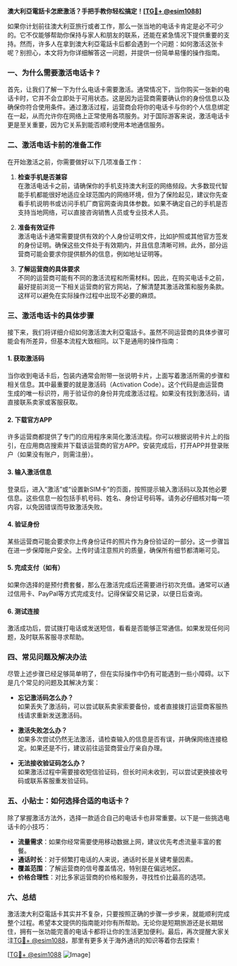 **澳大利亞電話卡怎麽激活？手把手教你轻松搞定！[[TG💪+ @esim1088](https://t.me/s/esim1088)]**

如果你计划前往澳大利亚旅行或者工作，那么一张当地的电话卡肯定是必不可少的。它不仅能够帮助你保持与家人和朋友的联系，还能在紧急情况下提供重要的支持。然而，许多人在拿到澳大利亞電話卡后都会遇到一个问题：如何激活这张卡呢？别担心，本文将为你详细解答这一问题，并提供一份简单易懂的操作指南。

### 一、为什么需要激活电话卡？

首先，让我们了解一下为什么电话卡需要激活。通常情况下，当你购买一张新的电话卡时，它并不会立即处于可用状态。这是因为运营商需要确认你的身份信息以及确保你符合使用条件。通过激活过程，运营商会将你的电话卡与你的个人信息绑定在一起，从而允许你在网络上正常使用各项服务。对于国际游客来说，激活电话卡更是至关重要，因为它关系到能否顺利使用本地通信服务。

### 二、激活电话卡前的准备工作

在开始激活之前，你需要做好以下几项准备工作：

1. **检查手机是否兼容**  
   在激活电话卡之前，请确保你的手机支持澳大利亚的网络频段。大多数现代智能手机都能很好地适应全球范围内的网络环境，但为了保险起见，建议你先查看手机说明书或访问手机厂商官网查询具体参数。如果不确定自己的手机是否支持当地网络，可以直接咨询销售人员或专业技术人员。

2. **准备有效证件**  
   激活电话卡通常需要提供有效的个人身份证明文件，比如护照或其他官方签发的身份证明。确保这些文件处于有效期内，并且信息清晰可辨。此外，部分运营商可能会要求你提供额外的信息，例如地址证明等。

3. **了解运营商的具体要求**  
   不同的运营商可能有不同的激活流程和所需材料。因此，在购买电话卡之前，最好提前浏览一下相关运营商的官方网站，了解清楚其激活政策和服务条款。这样可以避免在实际操作过程中出现不必要的麻烦。

### 三、激活电话卡的具体步骤

接下来，我们将详细介绍如何激活澳大利亞電話卡。虽然不同运营商的具体步骤可能会有所差异，但基本流程大致相同。以下是通用的操作指南：

#### 1. 获取激活码
当你收到电话卡后，包装内通常会附带一张说明卡片，上面写着激活所需的步骤和相关信息。其中最重要的就是激活码（Activation Code）。这个代码是由运营商生成的唯一标识符，用于验证你的身份并完成激活过程。如果没有找到激活码，请直接联系卖家或客服获取。

#### 2. 下载官方APP
许多运营商都提供了专门的应用程序来简化激活流程。你可以根据说明卡片上的指引，在应用商店搜索并下载该运营商的官方APP。安装完成后，打开APP并登录账户（如果没有账户，则需注册）。

#### 3. 输入激活信息
登录后，进入“激活”或“设置新SIM卡”的页面，按照提示输入激活码以及其他必要信息。这些信息一般包括手机号码、姓名、身份证号码等。请务必仔细核对每一项内容，以免因错误而导致激活失败。

#### 4. 验证身份
某些运营商可能会要求你上传身份证件的照片作为身份验证的一部分。这一步骤旨在进一步保障账户安全。上传时请注意照片的质量，确保所有细节都清晰可见。

#### 5. 完成支付（如有）
如果你选择的是预付费套餐，那么在激活完成后还需要进行初次充值。通常可以通过信用卡、PayPal等方式完成支付。记得保留交易记录，以便日后查询。

#### 6. 测试连接
激活成功后，尝试拨打电话或发送短信，看看是否能够正常通信。如果发现任何问题，及时联系客服寻求帮助。

### 四、常见问题及解决办法

尽管上述步骤已经足够简单明了，但在实际操作中仍有可能遇到一些小障碍。以下是几个常见的问题及其解决方案：

- **忘记激活码怎么办？**  
  如果丢失了激活码，可以尝试联系卖家索要备份，或者直接拨打运营商客服热线请求重新发送激活码。

- **激活失败怎么办？**  
  如果多次尝试仍然无法激活，请检查输入的信息是否有误，并确保网络连接稳定。如果还是不行，建议前往运营商营业厅亲自办理。

- **无法接收验证码怎么办？**  
  如果激活过程中需要接收短信验证码，但长时间未收到，可以尝试更换接收号码或联系客服重发验证码。

### 五、小贴士：如何选择合适的电话卡？

除了掌握激活方法外，选择一款适合自己的电话卡也非常重要。以下是一些挑选电话卡的小技巧：

- **流量需求**：如果你经常需要使用移动数据上网，建议优先考虑流量丰富的套餐。
- **通话时长**：对于频繁打电话的人来说，通话时长是关键考量因素。
- **覆盖范围**：了解运营商的信号覆盖情况，特别是在偏远地区。
- **价格合理性**：对比多家运营商的价格和服务，寻找性价比最高的选项。

### 六、总结

激活澳大利亞電話卡其实并不复杂，只要按照正确的步骤一步步来，就能顺利完成整个过程。希望本文提供的指南能对你有所帮助。无论你是短期旅游还是长期居住，拥有一张功能完善的电话卡都将让你的生活更加便利。最后，再次提醒大家关注[TG💪+ @esim1088](https://t.me/s/esim1088)，那里有更多关于海外通讯的知识等着你去探索！

[[TG💪+ @esim1088](https://t.me/s/esim1088) ![Image](https://i.postimg.cc/4NQfJmqS/Snipaste-2025-05-13-00-14-12.png)]